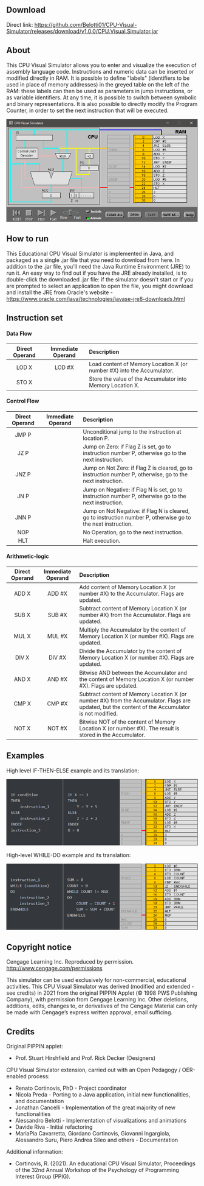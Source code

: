 ## Download
Direct link: https://github.com/Belotti01/CPU-Visual-Simulator/releases/download/v1.0.0/CPU.Visual.Simulator.jar

## About

This CPU Visual Simulator allows you to enter and visualize the execution of assembly language code.
Instructions and numeric data can be inserted or modified directly in RAM. It is possible to define "labels"
(identifiers to be used in place of memory addresses) in the greyed table on the left of the RAM: these labels
can then be used as parameters in jump instructions, or as variable identifiers. At any time, it is possible to
switch between symbolic and binary representations. It is also possible to directly modify the Program Counter,
in order to set the next instruction that will be executed.

![Screenshot](images/screenshot.png?raw=true)

## How to run

This Educational CPU Visual Simulator is implemented in Java, and packaged as a single .jar file that you need to download from here.
In addition to the .jar file, you’ll need the Java Runtime Environment (JRE) to run it. An easy way to find out if you have the JRE already installed, is to double-click the downloaded .jar file:
if the simulator doesn't start or if you are prompted to select an application to open the file, you might download and install the JRE from Oracle's website - https://www.oracle.com/java/technologies/javase-jre8-downloads.html


## Instruction set

#### Data Flow

| Direct Operand | Immediate Operand | Description |
|:--------------:|:-----------------:|:------------|
| LOD X          | LOD #X            | Load content of Memory Location X (or number #X) into the Accumulator. |
| STO X          |                   | Store the value of the Accumulator into Memory Location X. |

#### Control Flow

| Direct Operand | Immediate Operand | Description |
|:--------------:|:-----------------:|:------------|
| JMP P          |                   | Unconditional jump to the instruction at location P. |
| JZ P           |                   | Jump on Zero: if Flag Z is set, go to instruction number P, otherwise go to the next instruction. |
| JNZ P          |                   | Jump on Not Zero: if Flag Z is cleared, go to instruction number P, otherwise, go to the next instruction. |
| JN P           |                   | Jump on Negative: if Flag N is set, go to instruction number P, otherwise go to the next instruction. |
| JNN P          |                   | Jump on Not Negative: if Flag N is cleared, go to instruction number P, otherwise go to the next instruction. |
| NOP            |                   | No Operation, go to the next instruction. |
| HLT            |                   | Halt execution. |

#### Arithmetic-logic

| Direct Operand | Immediate Operand | Description |
|:--------------:|:-----------------:|:------------|
| ADD X          | ADD #X            | Add content of Memory Location X (or number #X) to the Accumulator. Flags are updated. |
| SUB X          | SUB #X            | Subtract content of Memory Location X (or number #X) from the Accumulator. Flags are updated. |
| MUL X          | MUL #X            | Multiply the Accumulator by the content of Memory Location X (or number #X). Flags are updated. |
| DIV X          | DIV #X            | Divide the Accumulator by the content of Memory Location X (or number #X). Flags are updated. |
| AND X          | AND #X            | Bitwise AND between the Accumulator and the content of Memory Location X (or number #X). Flags are updated. |
| CMP X          | CMP #X            | Subtract content of Memory Location X (or number #X) from the Accumulator. Flags are updated, but the content of the Accumulator is not modified. |
| NOT X          | NOT #X            | Bitwise NOT of the content of Memory Location X (or number #X). The result is stored in the Accumulator. |

## Examples

High level IF-THEN-ELSE example and its translation:

![IF-THEN-ELSE](images/if-then-else-example.png?raw=true)

High-level WHILE-DO example and its translation:

![WHILE-DO](images/while-do-example.png?raw=true)

## Copyright notice

Cengage Learning Inc. Reproduced by permission.
http://www.cengage.com/permissions

This simulator can be used exclusively for non-commercial, educational activities.
This CPU Visual Simulator was derived (modified and extended - see credits) in 2021 from the original PIPPIN Applet (© 1998 PWS Publishing Company), with permission from Cengage Learning Inc. Other deletions, additions, edits, changes to, or derivatives of the Cengage Material can only be made with Cengage’s express written approval, email sufficing.

## Credits

Original PIPPIN applet:
* Prof. Stuart Hirshfield and Prof. Rick Decker (Designers)

CPU Visual Simulator extension, carried out with an Open Pedagogy / OER-enabled process:
* Renato Cortinovis, PhD - Project coordinator
* Nicola Preda - Porting to a Java application, initial new functionalities, and documentation
* Jonathan Cancelli - Implementation of the great majority of new functionalities
* Alessandro Belotti - Implementation of visualizations and animations
* Davide Riva - Initial refactoring
* MariaPia Cavarretta, Giordano Cortinovis, Giovanni Ingargiola, Alessandro Suru, Piero Andrea Sileo and others - Documentation

Additional information:

* Cortinovis, R. (2021). An educational CPU Visual Simulator, Proceedings of the 32nd Annual Workshop of the Psychology of Programming Interest Group (PPIG).
